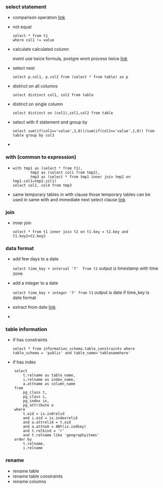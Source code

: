 ### select statement
* comparison operation
[link](https://www.postgresql.org/docs/9.1/static/functions-comparison.html)

* not equal
  ```
  select * from t1
  where col1 != value
  ```
* calculate calculated column

  event use twice formula, postgre wont process twice [link](https://stackoverflow.com/questions/5067745/postgresql-use-previously-computed-value-from-same-query)

* select nest

  `select p.col1, p.col2 from (select * from table) as p`

* distinct on all columns

  `select distinct col1, col2 from table`

* distinct on single column

  `select distinct on (col1),col1,col2 from table`

* select with if statement and group by
  
  `select sum(if(col1=='value',1,0))/sum(if(col2=='value',1,0)) from table group by col3`

*

### with (common to expression)
* 
  ```
  with tmp1 as (select * from t1),
          tmp2 as (select col1 from tmp2),
          tmp3 as (select * from tmp1 inner join tmp2 on tmp1.col1=tmp2.col1)
  select col2, col4 from tmp3
  ```

* same temporary tables in with clause
those temporary tables can be used in same with and immediate next select clause [link](https://www.postgresql.org/docs/9.1/static/queries-with.html)



### join
* inner join

  `select * from t1 inner join t2 on t1.key = t2.key and t1.key2=t2.key2`


### data format
* add few days to a date

  `select time_key + interval '7'  from t1`
  output is timestamp with time zone

* add a integer to a date

  `select time_key + integer '7' from t1`
  output is date if time_key is date format

* extract from date [link](https://www.postgresql.org/docs/9.4/static/functions-datetime.html)


*

### table information
* if has constraints

  `select * from information_schema.table_constraints where table_schema = 'public' and table_name='tablenamehere'`

* if has index
```
    select
        t.relname as table_name,
        i.relname as index_name,
        a.attname as column_name
    from
        pg_class t,
        pg_class i,
        pg_index ix,
        pg_attribute a
    where
        t.oid = ix.indrelid
        and i.oid = ix.indexrelid
        and a.attrelid = t.oid
        and a.attnum = ANY(ix.indkey)
        and t.relkind = 'r'
        and t.relname like 'geographyitems'
    order by
        t.relname,
        i.relname
```

### rename
* rename table
* rename table constraints
* rename columns